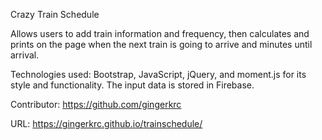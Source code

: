 Crazy Train Schedule 

Allows users to add train information and frequency, then calculates and prints on the page when the next train is going to arrive and minutes until arrival. 

Technologies used: Bootstrap, JavaScript, jQuery, and moment.js for its style and functionality. 
The input data is stored in Firebase. 

Contributor: https://github.com/gingerkrc

URL: https://gingerkrc.github.io/trainschedule/


